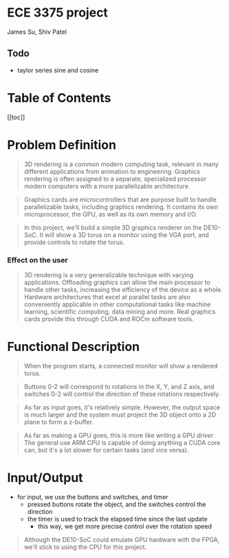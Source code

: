 # ECE 3375 project 
James Su, Shiv Patel

## Todo
- taylor series sine and cosine


# Table of Contents
[[toc]]

# Problem Definition
> 3D rendering is a common modern computing task, relevant in many different applications from animation to engineering. 
Graphics rendering is often assigned to a separate, specialized processor modern computers with a more parallelizable architecture. 

> Graphics cards are microcontrollers that are purpose built to handle parallelizable tasks, including graphics rendering. It contains its own microprocessor, the GPU, as well as its own memory and I/O.

> In this project, we'll build a simple 3D graphics renderer on the DE10-SoC. It will show a 3D torus on a monitor using the VGA port, and provide controls to rotate the torus.

### Effect on the user
> 3D rendering is a very generalizable technique with varying applications.
Offloading graphics can allow the main processor to handle other tasks, increasing the efficiency of the device as a whole. Hardware architectures that excel at parallel tasks are also conveniently applicable in other computational tasks like machine learning, scientific computing, data mining and more. 
> Real graphics cards provide this through CUDA and ROCm software tools.

# Functional Description

> When the program starts, a connected monitor will show a rendered torus.

> Buttons 0-2 will correspond to rotations in the X, Y, and Z axis, and switches 0-2 will control the direction of these rotations respectively.

> As far as input goes, it's relatively simple. However, the output space is much larger and the system must project the 3D object onto a 2D plane to form a z-buffer.

> As far as making a GPU goes, this is more like writing a GPU *driver*. The general use ARM CPU is capable of doing anything a CUDA core can, but it's a lot slower for certain tasks (and vice versa).

# Input/Output
- for input, we use the buttons and switches, and timer
  - pressed buttons rotate the object, and the switches control the direction
  - the timer is used to track the elapsed time since the last update
    - this way, we get more precise control over the rotation speed

> Although the DE10-SoC could emulate GPU hardware with the FPGA, we'll stick to using the CPU for this project. 

